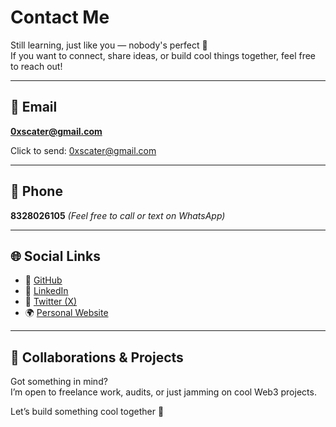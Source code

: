 #  Contact Me

Still learning, just like you — nobody's perfect 🙂  
If you want to connect, share ideas, or build cool things together, feel free to reach out!


---

## 📧 Email
**0xscater@gmail.com**

Click to send: [0xscater@gmail.com](mailto:0xscater@gmail.com)

---
## 📱 Phone  
**8328026105** *(Feel free to call or text on WhatsApp)*

---
## 🌐 Social Links

- 🔗 [GitHub](https://github.com/BLOCK-PROGRAMR)
- 💼 [LinkedIn](https://www.linkedin.com/in/nithinkumar-pedda-865a1826a/)
- 🧠 [Twitter (X)](https://x.com/0x_Scater)
- 🌍 [Personal Website](https://spontaneous-dolphin-2ad34d.netlify.app) 

---

## 📝 Collaborations & Projects
Got something in mind?  
I’m open to freelance work, audits, or just jamming on cool Web3 projects.

Let’s build something cool together 🚀

